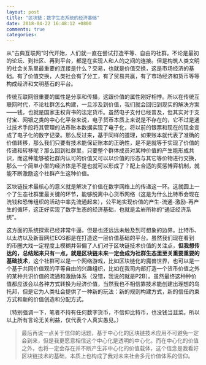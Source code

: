 ```yaml
---
layout: post
title: "区块链：数字生态系统的经济基础"
date: 2018-04-22 16:48:12 +0800
comments: true
categories:
---
```

从“古典互联网”时代开始，人们就一直在尝试打造平等、自由的社群。不论是最初的论坛、到社区、再到平台，都是在实现人和人的之间的连接。但是构筑人类文明的社会关系里最重要的连接是什么？交易，也就是价值交换，这是市场经济的基础。有了价值交换，人类社会有了分工，有了贸易共赢，有了市场经济和货币等等构成经济和文明基石的平台。

传统互联网很重要的属性是分享和传播，这跟价值的属性刚好相悖。所以在传统互联网时代，不论社群怎么构建，一旦涉及到价值，我们就会回归到现实的解决方案——钱，也就是国家主权背书的法定货币。虽然电子支付已经普及，但其实对于支付宝、网银之类的中心化平台来说，电子货币本质上来说是不存在的，它不过是通过技术手段将其管理的法币账本数据实现了电子化，将以前的银票和现在的现金变成了电子化的数字记录。那么反过来，基于同样的道理，如果账本就代表了准确的价值转移，那么我们只要有技术能保证账本的正确性，是不是就等于实现了价值的传递和转移呢？那么回到社群里，只要整个群体成员对某种价值的产生能形成共识，而这种能够被社群内认可的价值又可以以价值的形态与其它等价物进行交换，那么一个简单小型的经济体是不是也就可以形成了？配上合适的奖惩博弈机制，就能不断激励这个社群产生这种价值。

区块链技术最核心的意义就是解决了价值在数字网络上的传递这一环。这就圆上一个了生态社群里最关键的环节，能够脱离中心货币网络（这是为什么比特币会现在洗钱和恐怖组织的活动中率先流通起来），公平地实现价值的产生-流通-激励-再产生的循环，这正好实现了数字生态的经济基础，也就是孟岩所称的“通证经济系统”。

这方面的系统探索已经非常牛逼，但是也还远远未触及到可想象的边界。比特币、以太坊以及新晋网红EOS都是在打造这一层价值基础的平台。虽然我们现在看到的币圈大戏一定程度上模糊并带偏了人们对于区块链技术价值的关注点，**但我想传达的，总结起来只有一点，就是区块链未来一定会成为社群生态里至关重要重要的基础技术**，这个社群可以是一个网络游戏，比如区块链化的魔兽世界，也可以是一个基于共同价值观的平等自由的兴趣组织，比如在我司内部打造一个货币价值之外的某种共识价值的流通和激励体系（没错，我说的就是P2B）。虽然最终这种种价值都应该会以各种方式转换为经济价值，当然我也不相信靠技术能创建出理想的乌托邦，但是它为人类社会提供了一种新的玩法：新的规则构建方式，新的信任约束方式和新的价值创造和分配方式。

（特别强调一下，笔者不持有任何数字货币，不信仰比特币，也没钱当韭菜。所以以上所有言论无关利益，仅代表个人真实愚见。）

>最后再说一点关于信仰的话题，基于中心化的区块链技术应用不可避免一定会到来，但是我更愿意相信这个中心化是透明的中心化。而在中心化的价值之外，也将一定会存在并不断产生非中心化的价值载体，这个信念是我看好区块链技术的基础，本质上也构成了我对未来社会多元价值体系的信仰。
